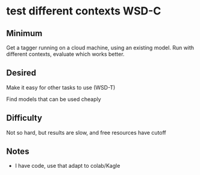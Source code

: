 #  test different contexts **WSD-C**

## Minimum

Get a tagger running on a cloud machine, using an existing model.  Run with different contexts, evaluate which works better.

## Desired

Make it easy for other tasks to use (WSD-T)

Find models that can be used cheaply

## Difficulty

Not so hard, but results are slow, and free resources have cutoff


## Notes 

* I have code, use that adapt to colab/Kagle



